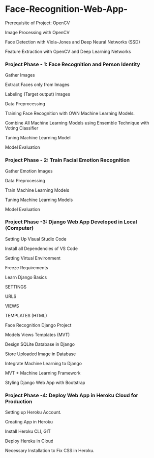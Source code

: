 # Face-Recognition-Web-App-
Prerequisite of Project: OpenCV

Image Processing with OpenCV

Face Detection with Viola-Jones and Deep Neural Networks (SSD)

Feature Extraction with OpenCV and Deep Learning Networks

### Project Phase - 1: Face Recognition and Person Identity

Gather Images

Extract Faces only from Images

Labeling (Target output) Images

Data Preprocessing

Training Face Recognition with OWN Machine Learning Models.

Combine All Machine Learning Models using Ensemble Technique with Voting Classifier

Tuning Machine Learning Model

Model Evaluation

### Project Phase - 2: Train Facial Emotion Recognition

Gather Emotion Images

Data Preprocessing

Train Machine Learning Models

Tuning Machine Learning Models

Model Evaluation

### Project Phase -3: Django Web App Developed in Local (Computer)

Setting Up Visual Studio Code

Install all Dependencies of VS Code

Setting Virtual Environment

Freeze Requirements

Learn Django Basics

SETTINGS

URLS

VIEWS

TEMPLATES (HTML)

Face Recognition Django Project

Models Views Templates (MVT)

Design SQLite Database in Django

Store Uploaded Image in Database

Integrate Machine Learning to Django

MVT + Machine Learning Framework

Styling Django Web App with Bootstrap

### Project Phase -4: Deploy Web App in Heroku Cloud for Production

Setting up Heroku Account.

Creating App in Heroku

Install Heroku CLI, GIT

Deploy Heroku in Cloud

Necessary Installation to Fix CSS in Heroku.
